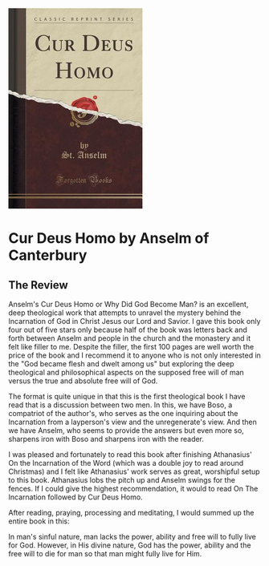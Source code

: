 <img class="intro-right" src="book-cur-deus-homo-anselm.jpg">

# Cur Deus Homo by Anselm of Canterbury

## The Review

Anselm's Cur Deus Homo or Why Did God Become Man? is an excellent, deep theological work that attempts to unravel the mystery behind the Incarnation of God in Christ Jesus our Lord and Savior. I gave this book only four out of five stars only because half of the book was letters back and forth between Anselm and people in the church and the monastery and it felt like filler to me. Despite the filler, the first 100 pages are well worth the price of the book and I recommend it to anyone who is not only interested in the "God became flesh and dwelt among us" but exploring the deep theological and philosophical aspects on the supposed free will of man versus the true and absolute free will of God.

The format is quite unique in that this is the first theological book I have read that is a discussion between two men. In this, we have Boso, a compatriot of the author's, who serves as the one inquiring about the Incarnation from a layperson's view and the unregenerate's view. And then we have Anselm, who seems to provide the answers but even more so, sharpens iron with Boso and sharpens iron with the reader.

I was pleased and fortunately to read this book after finishing Athanasius' On the Incarnation of the Word (which was a double joy to read around Christmas) and I felt like Athanasius' work serves as great, worshipful setup to this book. Athanasius lobs the pitch up and Anselm swings for the fences. If I could give the highest recommendation, it would to read On The Incarnation followed by Cur Deus Homo.

After reading, praying, processing and meditating, I would summed up the entire book in this:

In man's sinful nature, man lacks the power, ability and free will to fully live for God. However, in His divine nature, God has the power, ability and the free will to die for man so that man might fully live for Him.
